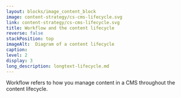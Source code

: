 ```yaml
---
layout: blocks/image_content_block
image: content-strategy/cs-cms-lifecycle.svg
link: content-strategy/cs-cms-lifecycle.svg
title: Workflow and the content lifecycle
reverse: false
stackPosition: top
imageAlt:  Diagram of a content lifecycle
caption:
level: 2
display: 3
long_description: longtext-lifecycle.md
---
```

Workflow refers to how you manage content in a CMS throughout the content lifecycle.
